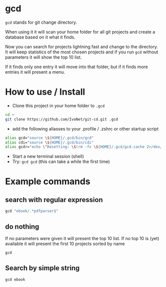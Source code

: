 # gcd

`gcd` stands for git change directory.

When using it it will scan your home folder for all git projects and create a database based on it what it finds.

Now you can search for projects lightning fast and change to the directory.
It will keep statistics of the most chosen projects and if you run `gcd` without parameters it will show the top 10 list.

If it finds only one entry it will move into that folder, but if it finds more entries it will present a menu.

# How to use / Install

* Clone this project in your home folder to `.gcd`

```bash
cd ~
git clone https://github.com/IvoNet/git-cd.git .gcd
```

* add the following aliasses to your .profile / .zshrc or other startup script

```bash
alias gcd="source \${HOME}/.gcd/bin/gcd"
alias cdi="source \${HOME}/.gcd/bin/cdi"
alias gcdr="echo \"Resetting: \$(rm -fv \${HOME}/.gcd/gcd.cache 2>/dev/null)\""
```

* Start a new terminal session (shell)
* Try: `gcd gcd` (this can take a while the first time)


# Example commands

## search with regular expression

```bash
gcd "ebook/.*pdfparser$" 
```

## do nothing

If no parameters were given it will present the top 10 list. 
If no top 10 is (yet) available it will present the first 10 projects sorted by name

```bash
gcd
```

## Search by simple string

```bash
gcd ebook
```
